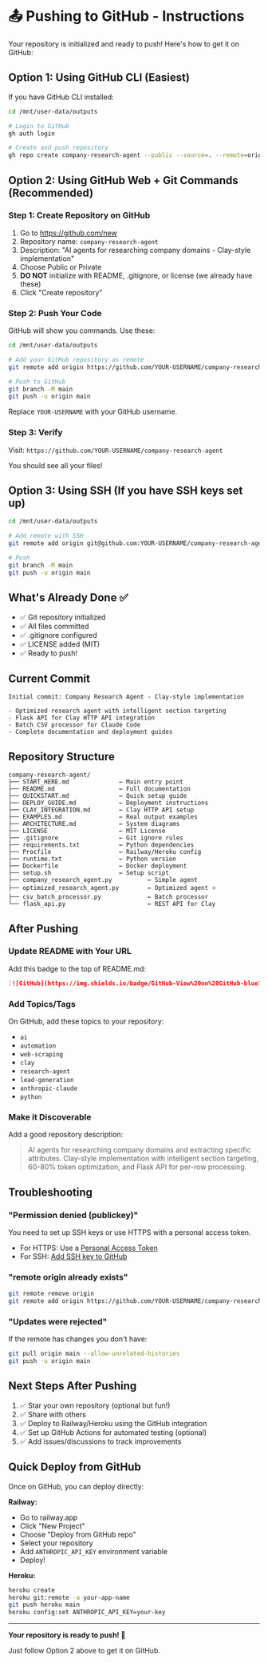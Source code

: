 # 📤 Pushing to GitHub - Instructions

Your repository is initialized and ready to push! Here's how to get it on GitHub:

## Option 1: Using GitHub CLI (Easiest)

If you have GitHub CLI installed:

```bash
cd /mnt/user-data/outputs

# Login to GitHub
gh auth login

# Create and push repository
gh repo create company-research-agent --public --source=. --remote=origin --push
```

## Option 2: Using GitHub Web + Git Commands (Recommended)

### Step 1: Create Repository on GitHub

1. Go to https://github.com/new
2. Repository name: `company-research-agent`
3. Description: "AI agents for researching company domains - Clay-style implementation"
4. Choose Public or Private
5. **DO NOT** initialize with README, .gitignore, or license (we already have these)
6. Click "Create repository"

### Step 2: Push Your Code

GitHub will show you commands. Use these:

```bash
cd /mnt/user-data/outputs

# Add your GitHub repository as remote
git remote add origin https://github.com/YOUR-USERNAME/company-research-agent.git

# Push to GitHub
git branch -M main
git push -u origin main
```

Replace `YOUR-USERNAME` with your GitHub username.

### Step 3: Verify

Visit: `https://github.com/YOUR-USERNAME/company-research-agent`

You should see all your files!

## Option 3: Using SSH (If you have SSH keys set up)

```bash
cd /mnt/user-data/outputs

# Add remote with SSH
git remote add origin git@github.com:YOUR-USERNAME/company-research-agent.git

# Push
git branch -M main
git push -u origin main
```

## What's Already Done ✅

- ✅ Git repository initialized
- ✅ All files committed
- ✅ .gitignore configured
- ✅ LICENSE added (MIT)
- ✅ Ready to push!

## Current Commit

```
Initial commit: Company Research Agent - Clay-style implementation

- Optimized research agent with intelligent section targeting
- Flask API for Clay HTTP API integration
- Batch CSV processor for Claude Code
- Complete documentation and deployment guides
```

## Repository Structure

```
company-research-agent/
├── START_HERE.md              ← Main entry point
├── README.md                  ← Full documentation
├── QUICKSTART.md              ← Quick setup guide
├── DEPLOY_GUIDE.md            ← Deployment instructions
├── CLAY_INTEGRATION.md        ← Clay HTTP API setup
├── EXAMPLES.md                ← Real output examples
├── ARCHITECTURE.md            ← System diagrams
├── LICENSE                    ← MIT License
├── .gitignore                 ← Git ignore rules
├── requirements.txt           ← Python dependencies
├── Procfile                   ← Railway/Heroku config
├── runtime.txt                ← Python version
├── Dockerfile                 ← Docker deployment
├── setup.sh                   ← Setup script
├── company_research_agent.py          ← Simple agent
├── optimized_research_agent.py        ← Optimized agent ⭐
├── csv_batch_processor.py             ← Batch processor
└── flask_api.py                       ← REST API for Clay
```

## After Pushing

### Update README with Your URL

Add this badge to the top of README.md:

```markdown
[![GitHub](https://img.shields.io/badge/GitHub-View%20on%20GitHub-blue?logo=github)](https://github.com/YOUR-USERNAME/company-research-agent)
```

### Add Topics/Tags

On GitHub, add these topics to your repository:
- `ai`
- `automation`
- `web-scraping`
- `clay`
- `research-agent`
- `lead-generation`
- `anthropic-claude`
- `python`

### Make it Discoverable

Add a good repository description:
> AI agents for researching company domains and extracting specific attributes. Clay-style implementation with intelligent section targeting, 60-80% token optimization, and Flask API for per-row processing.

## Troubleshooting

### "Permission denied (publickey)"
You need to set up SSH keys or use HTTPS with a personal access token.
- For HTTPS: Use a [Personal Access Token](https://github.com/settings/tokens)
- For SSH: [Add SSH key to GitHub](https://docs.github.com/en/authentication/connecting-to-github-with-ssh)

### "remote origin already exists"
```bash
git remote remove origin
git remote add origin https://github.com/YOUR-USERNAME/company-research-agent.git
```

### "Updates were rejected"
If the remote has changes you don't have:
```bash
git pull origin main --allow-unrelated-histories
git push -u origin main
```

## Next Steps After Pushing

1. ✅ Star your own repository (optional but fun!)
2. ✅ Share with others
3. ✅ Deploy to Railway/Heroku using the GitHub integration
4. ✅ Set up GitHub Actions for automated testing (optional)
5. ✅ Add issues/discussions to track improvements

## Quick Deploy from GitHub

Once on GitHub, you can deploy directly:

**Railway:**
- Go to railway.app
- Click "New Project"
- Choose "Deploy from GitHub repo"
- Select your repository
- Add `ANTHROPIC_API_KEY` environment variable
- Deploy!

**Heroku:**
```bash
heroku create
heroku git:remote -a your-app-name
git push heroku main
heroku config:set ANTHROPIC_API_KEY=your-key
```

---

**Your repository is ready to push! 🚀**

Just follow Option 2 above to get it on GitHub.
